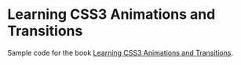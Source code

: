 # Learning CSS3 Animations and Transitions

Sample code for the book [Learning CSS3 Animations and Transitions](http://amzn.to/2mppVDO).
